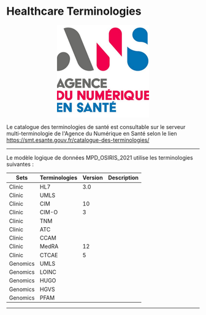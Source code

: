 # Healthcare Terminologies

<p align="center"> 
<img src="https://github.com/InstitutNationalduCancer/OSIRIS_OFFICIEL/blob/main/Images/unnamed.jpg"  alt="alt text" width="240" height="240" />
</p>

Le catalogue des terminologies de santé est consultable sur le serveur multi-terminologie de l'Agence du Numérique en Santé selon le lien https://smt.esante.gouv.fr/catalogue-des-terminologies/


--------------------------------------------------------------------------------------------------------------------------

Le modèle logique de données MPD_OSIRIS_2021 utilise les terminologies suivantes :

| Sets | Terminologies | Version | Description |
| --- | --- | --- | --- |
| Clinic | HL7 | 3.0 | |
| Clinic  | UMLS  |  | |
| Clinic  | CIM | 10  | |
| Clinic   | CIM-O | 3 | |
| Clinic   | TNM |   | |
| Clinic   | ATC |   | |
| Clinic   | CCAM |   | |
| Clinic | MedRA | 12 | |
| Clinic  | CTCAE  | 5 | |
| Genomics | UMLS |   | |
| Genomics | LOINC |   | |
| Genomics | HUGO |   | |
| Genomics | HGVS |   | |
| Genomics | PFAM |   | |

------------


<p align="center"> 
</p>





  
